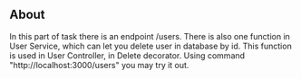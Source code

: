 ## About
In this part of task there is an endpoint /users. There is also one function in User Service, 
which can let you delete user in database by id. This function is used in User Controller, 
in Delete decorator. Using command "http://localhost:3000/users" you may try it out.
